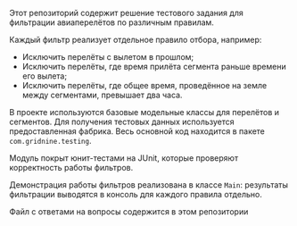 Этот репозиторий содержит решение тестового задания для фильтрации авиаперелётов по различным правилам. 

Каждый фильтр реализует отдельное правило отбора, например:

- Исключить перелёты с вылетом в прошлом;
- Исключить перелёты, где время прилёта сегмента раньше времени его вылета;
- Исключить перелёты, где общее время, проведённое на земле между сегментами, превышает два часа.

В проекте используются базовые модельные классы для перелётов и сегментов. Для получения тестовых данных используется предоставленная фабрика. Весь основной код находится в пакете `com.gridnine.testing`.

Модуль покрыт юнит-тестами на JUnit, которые проверяют корректность работы фильтров.

Демонстрация работы фильтров реализована в классе `Main`: результаты фильтрации выводятся в консоль для каждого правила отдельно.

Файл с ответами на вопросы содержится в этом репозитории
